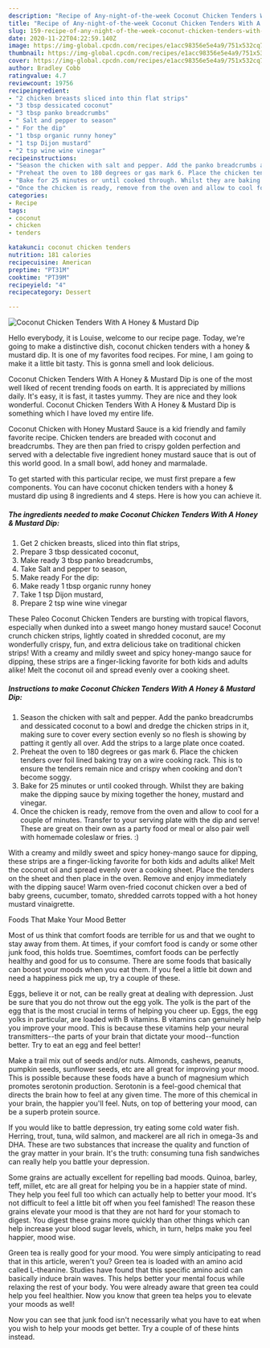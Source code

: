 ```yaml
---
description: "Recipe of Any-night-of-the-week Coconut Chicken Tenders With A Honey &amp;amp; Mustard Dip"
title: "Recipe of Any-night-of-the-week Coconut Chicken Tenders With A Honey &amp;amp; Mustard Dip"
slug: 159-recipe-of-any-night-of-the-week-coconut-chicken-tenders-with-a-honey-and-amp-mustard-dip
date: 2020-11-22T04:22:59.140Z
image: https://img-global.cpcdn.com/recipes/e1acc98356e5e4a9/751x532cq70/coconut-chicken-tenders-with-a-honey-mustard-dip-recipe-main-photo.jpg
thumbnail: https://img-global.cpcdn.com/recipes/e1acc98356e5e4a9/751x532cq70/coconut-chicken-tenders-with-a-honey-mustard-dip-recipe-main-photo.jpg
cover: https://img-global.cpcdn.com/recipes/e1acc98356e5e4a9/751x532cq70/coconut-chicken-tenders-with-a-honey-mustard-dip-recipe-main-photo.jpg
author: Bradley Cobb
ratingvalue: 4.7
reviewcount: 19756
recipeingredient:
- "2 chicken breasts sliced into thin flat strips"
- "3 tbsp dessicated coconut"
- "3 tbsp panko breadcrumbs"
- " Salt and pepper to season"
- " For the dip"
- "1 tbsp organic runny honey"
- "1 tsp Dijon mustard"
- "2 tsp wine wine vinegar"
recipeinstructions:
- "Season the chicken with salt and pepper. Add the panko breadcrumbs and dessicated coconut to a bowl and dredge the chicken strips in it, making sure to cover every section evenly so no flesh is showing by patting it gently all over. Add the strips to a large plate once coated."
- "Preheat the oven to 180 degrees or gas mark 6. Place the chicken tenders over foil lined baking tray on a wire cooking rack. This is to ensure the tenders remain nice and crispy when cooking and don&#39;t become soggy."
- "Bake for 25 minutes or until cooked through. Whilst they are baking make the dipping sauce by mixing together the honey, mustard and vinegar."
- "Once the chicken is ready, remove from the oven and allow to cool for a couple of minutes. Transfer to your serving plate with the dip and serve! These are great on their own as a party food or meal or also pair well with homemade coleslaw or fries. :)"
categories:
- Recipe
tags:
- coconut
- chicken
- tenders

katakunci: coconut chicken tenders 
nutrition: 181 calories
recipecuisine: American
preptime: "PT31M"
cooktime: "PT39M"
recipeyield: "4"
recipecategory: Dessert

---
```



![Coconut Chicken Tenders With A Honey &amp; Mustard Dip](https://img-global.cpcdn.com/recipes/e1acc98356e5e4a9/751x532cq70/coconut-chicken-tenders-with-a-honey-mustard-dip-recipe-main-photo.jpg)

Hello everybody, it is Louise, welcome to our recipe page. Today, we're going to make a distinctive dish, coconut chicken tenders with a honey &amp; mustard dip. It is one of my favorites food recipes. For mine, I am going to make it a little bit tasty. This is gonna smell and look delicious.

Coconut Chicken Tenders With A Honey &amp; Mustard Dip is one of the most well liked of recent trending foods on earth. It is appreciated by millions daily. It's easy, it is fast, it tastes yummy. They are nice and they look wonderful. Coconut Chicken Tenders With A Honey &amp; Mustard Dip is something which I have loved my entire life.

Coconut Chicken with Honey Mustard Sauce is a kid friendly and family favorite recipe. Chicken tenders are breaded with coconut and breadcrumbs. They are then pan fried to crispy golden perfection and served with a delectable five ingredient honey mustard sauce that is out of this world good. In a small bowl, add honey and marmalade.


To get started with this particular recipe, we must first prepare a few components. You can have coconut chicken tenders with a honey &amp; mustard dip using 8 ingredients and 4 steps. Here is how you can achieve it.

<!--inarticleads1-->

##### The ingredients needed to make Coconut Chicken Tenders With A Honey &amp; Mustard Dip:

1. Get 2 chicken breasts, sliced into thin flat strips,
1. Prepare 3 tbsp dessicated coconut,
1. Make ready 3 tbsp panko breadcrumbs,
1. Take  Salt and pepper to season,
1. Make ready  For the dip:
1. Make ready 1 tbsp organic runny honey
1. Take 1 tsp Dijon mustard,
1. Prepare 2 tsp wine wine vinegar


These Paleo Coconut Chicken Tenders are bursting with tropical flavors, especially when dunked into a sweet mango honey mustard sauce! Coconut crunch chicken strips, lightly coated in shredded coconut, are my wonderfully crispy, fun, and extra delicious take on traditional chicken strips! With a creamy and mildly sweet and spicy honey-mango sauce for dipping, these strips are a finger-licking favorite for both kids and adults alike! Melt the coconut oil and spread evenly over a cooking sheet. 

<!--inarticleads2-->

##### Instructions to make Coconut Chicken Tenders With A Honey &amp; Mustard Dip:

1. Season the chicken with salt and pepper. Add the panko breadcrumbs and dessicated coconut to a bowl and dredge the chicken strips in it, making sure to cover every section evenly so no flesh is showing by patting it gently all over. Add the strips to a large plate once coated.
1. Preheat the oven to 180 degrees or gas mark 6. Place the chicken tenders over foil lined baking tray on a wire cooking rack. This is to ensure the tenders remain nice and crispy when cooking and don&#39;t become soggy.
1. Bake for 25 minutes or until cooked through. Whilst they are baking make the dipping sauce by mixing together the honey, mustard and vinegar.
1. Once the chicken is ready, remove from the oven and allow to cool for a couple of minutes. Transfer to your serving plate with the dip and serve! These are great on their own as a party food or meal or also pair well with homemade coleslaw or fries. :)


With a creamy and mildly sweet and spicy honey-mango sauce for dipping, these strips are a finger-licking favorite for both kids and adults alike! Melt the coconut oil and spread evenly over a cooking sheet. Place the tenders on the sheet and then place in the oven. Remove and enjoy immediately with the dipping sauce! Warm oven-fried coconut chicken over a bed of baby greens, cucumber, tomato, shredded carrots topped with a hot honey mustard vinaigrette. 

Foods That Make Your Mood Better


Most of us think that comfort foods are terrible for us and that we ought to stay away from them. At times, if your comfort food is candy or some other junk food, this holds true. Soemtimes, comfort foods can be perfectly healthy and good for us to consume. There are some foods that basically can boost your moods when you eat them. If you feel a little bit down and need a happiness pick me up, try a couple of these.

Eggs, believe it or not, can be really great at dealing with depression. Just be sure that you do not throw out the egg yolk. The yolk is the part of the egg that is the most crucial in terms of helping you cheer up. Eggs, the egg yolks in particular, are loaded with B vitamins. B vitamins can genuinely help you improve your mood. This is because these vitamins help your neural transmitters--the parts of your brain that dictate your mood--function better. Try to eat an egg and feel better!

Make a trail mix out of seeds and/or nuts. Almonds, cashews, peanuts, pumpkin seeds, sunflower seeds, etc are all great for improving your mood. This is possible because these foods have a bunch of magnesium which promotes serotonin production. Serotonin is a feel-good chemical that directs the brain how to feel at any given time. The more of this chemical in your brain, the happier you'll feel. Nuts, on top of bettering your mood, can be a superb protein source.

If you would like to battle depression, try eating some cold water fish. Herring, trout, tuna, wild salmon, and mackerel are all rich in omega-3s and DHA. These are two substances that increase the quality and function of the gray matter in your brain. It's the truth: consuming tuna fish sandwiches can really help you battle your depression. 

Some grains are actually excellent for repelling bad moods. Quinoa, barley, teff, millet, etc are all great for helping you be in a happier state of mind. They help you feel full too which can actually help to better your mood. It's not difficult to feel a little bit off when you feel famished! The reason these grains elevate your mood is that they are not hard for your stomach to digest. You digest these grains more quickly than other things which can help increase your blood sugar levels, which, in turn, helps make you feel happier, mood wise.

Green tea is really good for your mood. You were simply anticipating to read that in this article, weren't you? Green tea is loaded with an amino acid called L-theanine. Studies have found that this specific amino acid can basically induce brain waves. This helps better your mental focus while relaxing the rest of your body. You were already aware that green tea could help you feel healthier. Now you know that green tea helps you to elevate your moods as well!

Now you can see that junk food isn't necessarily what you have to eat when you wish to help your moods get better. Try  a  couple of  of  these  hints  instead.

